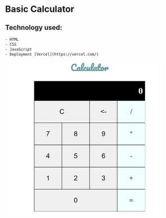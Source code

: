 # Basic Calculator
## Technology used:
    - HTML
    - CSS 
    - JavaScript
    - Deployment [Vercel](https://vercel.com/)

![ScreenShot of Calculator project](/screenshots/calculator-js%20project.PNG)

